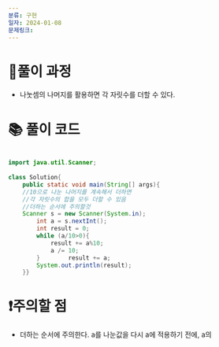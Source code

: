 ```yaml
---
분류: 구현
일자: 2024-01-08
문제링크:
---
```

# 🤔풀이 과정
- 나눗셈의 나머지를 활용하면 각 자릿수를 더할 수 있다.

# 📚 풀이 코드

```java

import java.util.Scanner;  
  
class Solution{  
    public static void main(String[] args){  
    //10으로 나눈 나머지를 계속해서 더하면  
    //각 자릿수의 합을 모두 더할 수 있음  
    //더하는 순서에 주의할것  
    Scanner s = new Scanner(System.in);  
        int a = s.nextInt();  
        int result = 0;  
        while (a/10>0){  
            result += a%10;  
            a /= 10;  
        }        result += a;  
        System.out.println(result);  
    }}
```

# ❗주의할 점
- 더하는 순서에 주의한다. a를 나눈값을 다시 a에 적용하기 전에, a의 